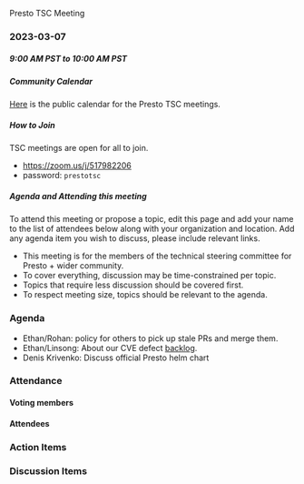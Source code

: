 Presto TSC Meeting

### 2023-03-07
##### 9:00 AM PST to 10:00 AM PST

##### Community Calendar

[Here](https://calendar.google.com/calendar/embed?src=linuxfoundation.org_vrjlva5b0u73ps75fvnv5sasi4%40group.calendar.google.com&ctz=America%2FChicago) is the public calendar for the Presto TSC meetings.

##### How to Join

TSC meetings are open for all to join.

* https://zoom.us/j/517982206
* password: `prestotsc`

##### Agenda and Attending this meeting

To attend this meeting or propose a topic, edit this page and add your name to the list of attendees below along with your organization and location. Add any agenda item you wish to discuss, please include relevant links.

* This meeting is for the members of the technical steering committee for Presto + wider community.
* To cover everything, discussion may be time-constrained per topic.
* Topics that require less discussion should be covered first.
* To respect meeting size, topics should be relevant to the agenda.

### Agenda
* Ethan/Rohan: policy for others to pick up stale PRs and merge them.
* Ethan/Linsong: About our CVE defect [backlog](https://github.com/prestodb/presto/security/dependabot?q=is%3Aopen).
* Denis Krivenko: Discuss official Presto helm chart

### Attendance
#### Voting members


#### Attendees

### Action Items

### Discussion Items

